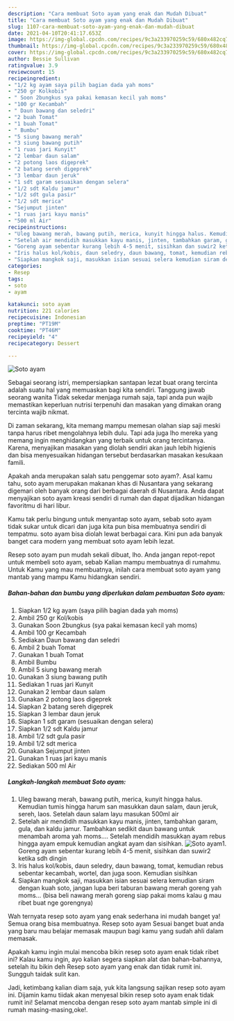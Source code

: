 ```yaml
---
description: "Cara membuat Soto ayam yang enak dan Mudah Dibuat"
title: "Cara membuat Soto ayam yang enak dan Mudah Dibuat"
slug: 1107-cara-membuat-soto-ayam-yang-enak-dan-mudah-dibuat
date: 2021-04-10T20:41:17.653Z
image: https://img-global.cpcdn.com/recipes/9c3a233970259c59/680x482cq70/soto-ayam-foto-resep-utama.jpg
thumbnail: https://img-global.cpcdn.com/recipes/9c3a233970259c59/680x482cq70/soto-ayam-foto-resep-utama.jpg
cover: https://img-global.cpcdn.com/recipes/9c3a233970259c59/680x482cq70/soto-ayam-foto-resep-utama.jpg
author: Bessie Sullivan
ratingvalue: 3.9
reviewcount: 15
recipeingredient:
- "1/2 kg ayam saya pilih bagian dada yah moms"
- "250 gr Kolkobis"
- " Soon 2bungkus sya pakai kemasan kecil yah moms"
- "100 gr Kecambah"
- " Daun bawang dan seledri"
- "2 buah Tomat"
- "1 buah Tomat"
- " Bumbu"
- "5 siung bawang merah"
- "3 siung bawang putih"
- "1 ruas jari Kunyit"
- "2 lembar daun salam"
- "2 potong laos digeprek"
- "2 batang sereh digeprek"
- "3 lembar daun jeruk"
- "1 sdt garam sesuaikan dengan selera"
- "1/2 sdt Kaldu jamur"
- "1/2 sdt gula pasir"
- "1/2 sdt merica"
- "Sejumput jinten"
- "1 ruas jari kayu manis"
- "500 ml Air"
recipeinstructions:
- "Uleg bawang merah, bawang putih, merica, kunyit hingga halus. Kemudian tumis hingga harum san masukkan daun salam, daun jeruk, sereh, laos. Setelah daun salam layu masukan 500ml air"
- "Setelah air mendidih masukkan kayu manis, jinten, tambahkan garam, gula, dan kaldu jamur. Tambahkan sedikit daun bawang untuk menambah aroma yah moms.... Setelah mendidih masukkan ayam rebus hingga ayam empuk kemudian angkat ayam dan sisihkan."
- "Goreng ayam sebentar kurang lebih 4-5 menit, sisihkan dan suwir2 ketika sdh dingin"
- "Iris halus kol/kobis, daun seledry, daun bawang, tomat, kemudian rebus sebentar kecambah, wortel, dan juga soon. Kemudian sisihkan"
- "Siapkan mangkok saji, masukkan isian sesuai selera kemudian siram dengan kuah soto, jangan lupa beri taburan bawang merah goreng yah moms... (bisa beli nawang merah goreng siap pakai moms kalau g mau ribet buat nge gorengnya)"
categories:
- Resep
tags:
- soto
- ayam

katakunci: soto ayam 
nutrition: 221 calories
recipecuisine: Indonesian
preptime: "PT19M"
cooktime: "PT46M"
recipeyield: "4"
recipecategory: Dessert

---
```



![Soto ayam](https://img-global.cpcdn.com/recipes/9c3a233970259c59/680x482cq70/soto-ayam-foto-resep-utama.jpg)

Sebagai seorang istri, mempersiapkan santapan lezat buat orang tercinta adalah suatu hal yang memuaskan bagi kita sendiri. Tanggung jawab seorang  wanita Tidak sekedar menjaga rumah saja, tapi anda pun wajib memastikan keperluan nutrisi terpenuhi dan masakan yang dimakan orang tercinta wajib nikmat.

Di zaman  sekarang, kita memang mampu memesan olahan siap saji meski tanpa harus ribet mengolahnya lebih dulu. Tapi ada juga lho mereka yang memang ingin menghidangkan yang terbaik untuk orang tercintanya. Karena, menyajikan masakan yang diolah sendiri akan jauh lebih higienis dan bisa menyesuaikan hidangan tersebut berdasarkan masakan kesukaan famili. 



Apakah anda merupakan salah satu penggemar soto ayam?. Asal kamu tahu, soto ayam merupakan makanan khas di Nusantara yang sekarang digemari oleh banyak orang dari berbagai daerah di Nusantara. Anda dapat menyajikan soto ayam kreasi sendiri di rumah dan dapat dijadikan hidangan favoritmu di hari libur.

Kamu tak perlu bingung untuk menyantap soto ayam, sebab soto ayam tidak sukar untuk dicari dan juga kita pun bisa membuatnya sendiri di tempatmu. soto ayam bisa diolah lewat berbagai cara. Kini pun ada banyak banget cara modern yang membuat soto ayam lebih lezat.

Resep soto ayam pun mudah sekali dibuat, lho. Anda jangan repot-repot untuk membeli soto ayam, sebab Kalian mampu membuatnya di rumahmu. Untuk Kamu yang mau membuatnya, inilah cara membuat soto ayam yang mantab yang mampu Kamu hidangkan sendiri.

<!--inarticleads1-->

##### Bahan-bahan dan bumbu yang diperlukan dalam pembuatan Soto ayam:

1. Siapkan 1/2 kg ayam (saya pilih bagian dada yah moms)
1. Ambil 250 gr Kol/kobis
1. Gunakan  Soon 2bungkus (sya pakai kemasan kecil yah moms)
1. Ambil 100 gr Kecambah
1. Sediakan  Daun bawang dan seledri
1. Ambil 2 buah Tomat
1. Gunakan 1 buah Tomat
1. Ambil  Bumbu
1. Ambil 5 siung bawang merah
1. Gunakan 3 siung bawang putih
1. Sediakan 1 ruas jari Kunyit
1. Gunakan 2 lembar daun salam
1. Gunakan 2 potong laos digeprek
1. Siapkan 2 batang sereh digeprek
1. Siapkan 3 lembar daun jeruk
1. Siapkan 1 sdt garam (sesuaikan dengan selera)
1. Siapkan 1/2 sdt Kaldu jamur
1. Ambil 1/2 sdt gula pasir
1. Ambil 1/2 sdt merica
1. Gunakan Sejumput jinten
1. Gunakan 1 ruas jari kayu manis
1. Sediakan 500 ml Air




<!--inarticleads2-->

##### Langkah-langkah membuat Soto ayam:

1. Uleg bawang merah, bawang putih, merica, kunyit hingga halus. Kemudian tumis hingga harum san masukkan daun salam, daun jeruk, sereh, laos. Setelah daun salam layu masukan 500ml air
1. Setelah air mendidih masukkan kayu manis, jinten, tambahkan garam, gula, dan kaldu jamur. Tambahkan sedikit daun bawang untuk menambah aroma yah moms.... Setelah mendidih masukkan ayam rebus hingga ayam empuk kemudian angkat ayam dan sisihkan.
<img src="//assets-global.cpcdn.com/assets/icons/button_play-2c75c40dde080a61004c1f40b05d8f140eaff45d7e9e6481dc71c63d2e7c4909.png" alt="Soto ayam">1. Goreng ayam sebentar kurang lebih 4-5 menit, sisihkan dan suwir2 ketika sdh dingin
1. Iris halus kol/kobis, daun seledry, daun bawang, tomat, kemudian rebus sebentar kecambah, wortel, dan juga soon. Kemudian sisihkan
1. Siapkan mangkok saji, masukkan isian sesuai selera kemudian siram dengan kuah soto, jangan lupa beri taburan bawang merah goreng yah moms... (bisa beli nawang merah goreng siap pakai moms kalau g mau ribet buat nge gorengnya)




Wah ternyata resep soto ayam yang enak sederhana ini mudah banget ya! Semua orang bisa membuatnya. Resep soto ayam Sesuai banget buat anda yang baru mau belajar memasak maupun bagi kamu yang sudah ahli dalam memasak.

Apakah kamu ingin mulai mencoba bikin resep soto ayam enak tidak ribet ini? Kalau kamu ingin, ayo kalian segera siapkan alat dan bahan-bahannya, setelah itu bikin deh Resep soto ayam yang enak dan tidak rumit ini. Sungguh taidak sulit kan. 

Jadi, ketimbang kalian diam saja, yuk kita langsung sajikan resep soto ayam ini. Dijamin kamu tiidak akan menyesal bikin resep soto ayam enak tidak rumit ini! Selamat mencoba dengan resep soto ayam mantab simple ini di rumah masing-masing,oke!.


